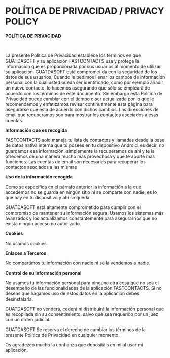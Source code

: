 # POLÍTICA DE PRIVACIDAD / PRIVACY POLICY

<p><strong>POLÍTICA DE PRIVACIDAD</strong></p><p>&nbsp;</p><p>La presente Política de Privacidad establece los términos en que GUATDASOFT y su aplicación FASTCONTACTS usa y protege la información que es proporcionada por sus usuarios al momento de utilizar su aplicación. GUATDASOFT está comprometida con la seguridad de los datos de sus usuarios. Cuando le pedimos llenar los campos de información personal con la cual usted pueda ser identificado, como por ejemplo añadir un nuevo contacto, lo hacemos asegurando que sólo se empleará de acuerdo con los términos de este documento. Sin embargo esta Política de Privacidad puede cambiar con el tiempo o ser actualizada por lo que le recomendamos y enfatizamos revisar continuamente esta página para asegurarse que está de acuerdo con dichos cambios. Las direcciones de email que recuperamos son para mostrar los contactos asociados a esas cuentas.</p><p><strong>Información que es recogida</strong></p><p>FASTCONTACTS solo maneja tu lista de contactos y llamadas desde la base de datos nativa interna que tú posees en tu dispositivo Android, es decir, no guardamos esa información, simplemente la recuperamos de ahí y te la ofrecemos de una manera mucho mas provechosa y que te aporte mas funciones. Las cuentas de email son necesarias para recuperar los contactos asociados a las mismas<p><strong>Uso de la información recogida</strong></p><p>Como se especifica en el párrafo anterior la información a la que accedemos no se guarda en ningún sitio ni se comparte con nadie, es lo que hay en tu dispositivo y ahí se queda.</p><p>GUATDASOFT está altamente comprometido para cumplir con el compromiso de mantener su información segura. Usamos los sistemas más avanzados y los actualizamos constantemente para asegurarnos que no exista ningún acceso no autorizado.</p><p><strong>Cookies</strong></p><p>No usamos cookies.</p><p><strong>Enlaces a Terceros</strong></p><p>No compartimos tu información con nadie ni se la vendemos a nadie.</p><p><strong>Control de su información personal</strong></p><p>No usamos tu información personal para ninguna otra cosa que no sea el desempeño de las funcionalidades de la aplicación FASTCONTACTS. Si no deseas que hagamos uso de estos datos en la aplicación debes desinstalarla.</p><p>GUATDASOFT no venderá, cederá ni distribuirá la información personal que es recopilada sin su consentimiento, salvo que sea requerido por un juez con un orden judicial.</p><p>GUATDASOFT Se reserva el derecho de cambiar los términos de la presente Política de Privacidad en cualquier momento.</p><p>Os agradezco mucho la confianza que depositáis en mí al usar mi aplicación.<br></p>
